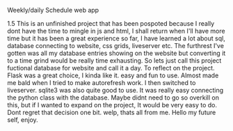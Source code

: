 Weekly/daily Schedule web app

1.5
This is an unfinished project that has been pospoted because I really dont have the time to mingle in js and html, I shall return when I'll have more time
but it has been a great experience so far, I have learned a lot about sql, database connecting to website, css grids, liveserver etc.
The furthrest I've gotten was all my database entries showing on the website but converting it to a time grind would be really time exhausting.
So lets just call this project fuctional database for website and call it a day.
To reflect on the project. Flask was a great choice, I kinda like it. easy and fun to use. Almost made me bald when I tried to make autorefresh work.
I then switched to liveserver.
sqlite3 was also quite good to use. It was really easy connecting the python class with the database. Maybe didnt need to go so overkill on this, but if I wanted to expand on the project, It would be very easy to do. Dont regret that decision one bit.
welp, thats all from me. Hello my future self, enjoy.